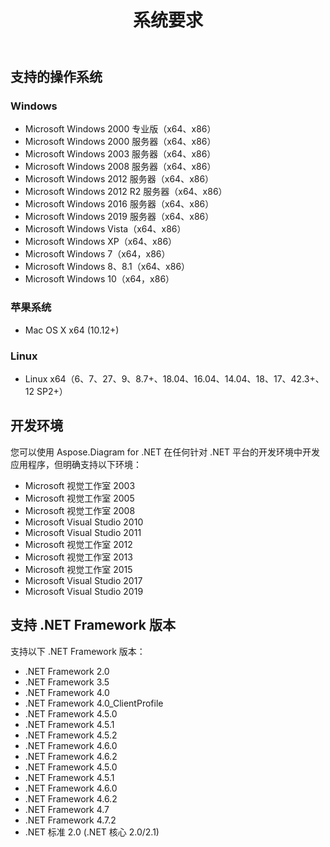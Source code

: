 ﻿---
title: 系统要求
type: docs
weight: 30
url: /zh/net/system-requirements/
description: 本节列出了开发人员成功使用 Aspose.Diagram for .NET 所需的受支持操作系统。
---
## **支持的操作系统**
### **Windows**
- Microsoft Windows 2000 专业版（x64、x86）
- Microsoft Windows 2000 服务器（x64、x86）
- Microsoft Windows 2003 服务器（x64、x86）
- Microsoft Windows 2008 服务器（x64、x86）
- Microsoft Windows 2012 服务器（x64、x86）
- Microsoft Windows 2012 R2 服务器（x64、x86）
- Microsoft Windows 2016 服务器（x64、x86）
- Microsoft Windows 2019 服务器（x64、x86）
- Microsoft Windows Vista（x64、x86）
- Microsoft Windows XP（x64、x86）
- Microsoft Windows 7（x64，x86）
- Microsoft Windows 8、8.1（x64、x86）
- Microsoft Windows 10（x64，x86）
### **苹果系统**
- Mac OS X x64 (10.12+)
### **Linux**
- Linux x64（6、7、27、9、8.7+、18.04、16.04、14.04、18、17、42.3+、12 SP2+）
## **开发环境**
您可以使用 Aspose.Diagram for .NET 在任何针对 .NET 平台的开发环境中开发应用程序，但明确支持以下环境：

- Microsoft 视觉工作室 2003
- Microsoft 视觉工作室 2005
- Microsoft 视觉工作室 2008
- Microsoft Visual Studio 2010
- Microsoft Visual Studio 2011
- Microsoft 视觉工作室 2012
- Microsoft 视觉工作室 2013
- Microsoft 视觉工作室 2015
- Microsoft Visual Studio 2017
- Microsoft Visual Studio 2019
## **支持 .NET Framework 版本**
支持以下 .NET Framework 版本：

- .NET Framework 2.0
- .NET Framework 3.5
- .NET Framework 4.0
- .NET Framework 4.0_ClientProfile
- .NET Framework 4.5.0
- .NET Framework 4.5.1
- .NET Framework 4.5.2
- .NET Framework 4.6.0
- .NET Framework 4.6.2
- .NET Framework 4.5.0
- .NET Framework 4.5.1
- .NET Framework 4.6.0
- .NET Framework 4.6.2
- .NET Framework 4.7
- .NET Framework 4.7.2
- .NET 标准 2.0 (.NET 核心 2.0/2.1)
